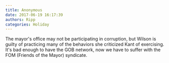 ```yaml
---
title: Anonymous
date: 2017-06-19 16:17:39
authors: Ripp
categories: Holiday
---
```


 The mayor's office may not be participating in corruption, but Wilson is guilty of practicing many of the behaviors she criticized Kant of exercising. It's bad enough to have the GOB network, now we have to suffer with the FOM (Friends of the Mayor) syndicate.